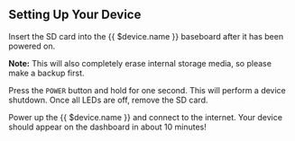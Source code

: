## Setting Up Your Device

Insert the SD card into the {{ $device.name }} baseboard after it has been powered on.

__Note:__ This will also completely erase internal storage media, so please make a backup first.

Press the `POWER` button and hold for one second. This will perform a device shutdown. Once all LEDs are off, remove the SD card.

Power up the {{ $device.name }} and connect to the internet. Your device should appear on the dashboard in about 10 minutes!

